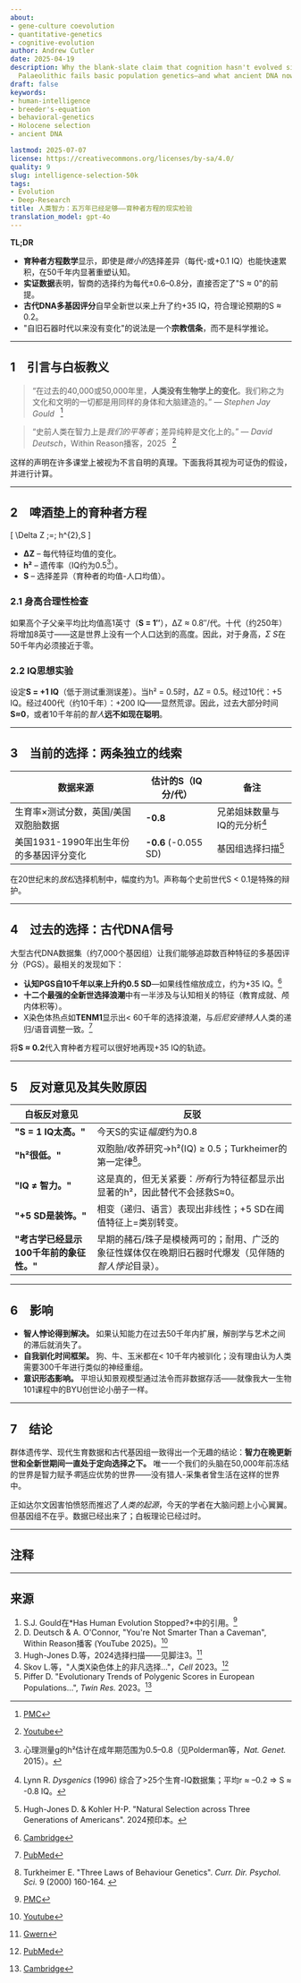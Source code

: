 ```yaml
---
about:
- gene-culture coevolution
- quantitative-genetics
- cognitive-evolution
author: Andrew Cutler
date: 2025-04-19
description: Why the blank-slate claim that cognition hasn't evolved since the Upper
  Palaeolithic fails basic population genetics—and what ancient DNA now shows.
draft: false
keywords:
- human-intelligence
- breeder's-equation
- behavioral-genetics
- Holocene selection
- ancient DNA

lastmod: 2025-07-07
license: https://creativecommons.org/licenses/by-sa/4.0/
quality: 9
slug: intelligence-selection-50k
tags:
- Evolution
- Deep-Research
title: 人类智力：五万年已经足够——育种者方程的现实检验
translation_model: gpt-4o
---
```


**TL;DR**

- **育种者方程数学**显示，即使是*微小的*选择差异（每代-或+0.1 IQ）也能快速累积，在50千年内显著重塑认知。
- **实证数据**表明，智商的选择约为每代±0.6–0.8分，直接否定了"S ≈ 0"的前提。
- **古代DNA多基因评分**自早全新世以来上升了约+35 IQ，符合理论预期的S ≈ 0.2。
- "自旧石器时代以来没有变化"的说法是一个**宗教信条**，而不是科学推论。

---

## 1 引言与白板教义

> “在过去的40,000或50,000年里，**人类没有生物学上的变化**。我们称之为文化和文明的一切都是用同样的身体和大脑建造的。” — *Stephen Jay Gould*  [^oai1]

> “史前人类在智力上是*我们的平等者*；差异纯粹是文化上的。” — *David Deutsch*，Within Reason播客，2025  [^oai2]

这样的声明在许多课堂上被视为不言自明的真理。下面我将其视为可证伪的假设，并进行计算。

---

## 2 啤酒垫上的育种者方程

\[
\Delta Z \;=\; h^{2}\,S
\]

- **ΔZ** – 每代特征均值的变化。
- **h²** – 遗传率（IQ约为0.5[^1]）。
- **S** – 选择差异（育种者的均值-人口均值）。

### 2.1 身高合理性检查
如果高个子父亲平均比均值高1英寸（**S = 1″**），ΔZ ≈ 0.8″/代。十代（约250年）将增加8英寸——这是世界上没有一个人口达到的高度。因此，对于身高，*Σ S*在50千年内必须接近于零。

### 2.2 IQ思想实验
设定**S = +1 IQ**（低于测试重测误差）。当h² = 0.5时，ΔZ = 0.5。经过10代：+5 IQ。经过400代（约10千年）：+200 IQ——显然荒谬。因此，过去大部分时间**S≈0**，或者10千年前的*智人***远不如现在聪明**。

---

## 3 当前的选择：两条独立的线索

| 数据来源 | 估计的S（IQ分/代） | 备注 |
|-------------|--------------------------|------|
| 生育率×测试分数，英国/美国双胞胎数据 | **-0.8** | 兄弟姐妹数量与IQ的元分析[^2] |
| 美国1931-1990年出生年份的多基因评分变化 | **-0.6** (-0.055 SD) | 基因组选择扫描[^3] |

在20世纪末的*放松*选择机制中，幅度约为1。声称每个史前世代S < 0.1是特殊的辩护。

---

## 4 过去的选择：古代DNA信号

大型古代DNA数据集（约7,000个基因组）让我们能够追踪数百种特征的多基因评分（PGS）。最相关的发现如下：

* **认知PGS自10千年以来上升约0.5 SD**—如果线性缩放成立，约为+35 IQ。[^oai3]
* **十二个最强的全新世选择浪潮**中有一半涉及与认知相关的特征（教育成就、颅内体积等）。
* X染色体热点如**TENM1**显示出< 60千年的选择浪潮，与*后尼安德特人*人类的递归/语音调整一致。[^oai4]

将**S ≈ 0.2**代入育种者方程可以很好地再现+35 IQ的轨迹。

---

## 5 反对意见及其失败原因

| 白板反对意见 | 反驳 |
|-----------------------|----------|
| **"S = 1 IQ太高。"** | 今天S的实证*幅度*约为0.8 | 见上文§3。即使S = 0.1也意味着10千年前的IQ为-100，这不合逻辑。 |
| **"h²很低。"** | 双胞胎/收养研究→h²(IQ) ≥ 0.5；Turkheimer的第一定律[^4]。 |
| **"IQ ≠ 智力。"** | 这是真的，但无关紧要：*所有*行为特征都显示出显著的h²，因此替代不会拯救S≈0。 |
| **"+5 SD是装饰。"** | 相变（递归、语言）表现出非线性；+5 SD在阈值特征上=类别转变。 |
| **"考古学已经显示100千年前的象征性。"** | 早期的赭石/珠子是模棱两可的；耐用、广泛的象征性媒体仅在晚期旧石器时代爆发（见伴随的*智人悖论*目录）。 |

---

## 6 影响

* **智人悖论得到解决。** 如果认知能力在过去50千年内扩展，解剖学与艺术之间的滞后就消失了。
* **自我驯化时间框架。** 狗、牛、玉米都在< 10千年内被驯化；没有理由认为人类需要300千年进行类似的神经重组。
* **意识形态影响。** 平坦认知景观模型通过法令而非数据存活——就像我大一生物101课程中的BYU创世论小册子一样。

---

## 7 结论

群体遗传学、现代生育数据和古代基因组一致得出一个无趣的结论：**智力在晚更新世和全新世期间一直处于定向选择之下。** 唯一一个我们的头脑在50,000年前冻结的世界是智力赋予*零*适应优势的世界——没有猎人-采集者曾生活在这样的世界中。

正如达尔文因害怕愤怒而推迟了*人类的起源*，今天的学者在大脑问题上小心翼翼。但基因组不在乎。数据已经出来了；白板理论已经过时。

---

## 注释

[^oai1]: [PMC](https://pmc.ncbi.nlm.nih.gov/articles/PMC3721656/)
[^oai2]: [Youtube](https://www.youtube.com/watch?v=rpP9sqbQzjs)
[^oai3]: [Cambridge](https://www.cambridge.org/core/journals/twin-research-and-human-genetics/article/evolutionary-trends-of-polygenic-scores-in-european-populations-from-the-paleolithic-to-modern-times/E76E2C78FFC3DA9BDEB0BC8E37D9273D)
[^oai4]: [PubMed](https://pubmed.ncbi.nlm.nih.gov/36950386/)
[^oai5]: [Gwern](https://gwern.net/doc/genetics/selection/natural/human/dysgenics/2024-hughjones.pdf)
[^oai6]: [Journals](https://journals.sagepub.com/doi/abs/10.1111/1467-8721.00084)
[^1]: 心理测量g的h²估计在成年期范围为0.5–0.8（见Polderman等，*Nat. Genet.* 2015）。
[^2]: Lynn R. *Dysgenics* (1996) 综合了>25个生育-IQ数据集；平均r ≈ –0.2 ⇒ S ≈ -0.8 IQ。
[^3]: Hugh-Jones D. & Kohler H-P. "Natural Selection across Three Generations of Americans". 2024预印本。[^oai5]
[^4]: Turkheimer E. "Three Laws of Behaviour Genetics". *Curr. Dir. Psychol. Sci.* 9 (2000) 160-164. [^oai6]

---

## 来源

1. S.J. Gould在*Has Human Evolution Stopped?*中的引用。[^oai1]
2. D. Deutsch & A. O'Connor, "You're Not Smarter Than a Caveman", Within Reason播客 (YouTube 2025)。[^oai2]
3. Hugh-Jones D.等，2024选择扫描——见脚注3。[^oai5]
4. Skov L.等，"人类X染色体上的非凡选择…"，*Cell* 2023。[^oai4]
5. Piffer D. "Evolutionary Trends of Polygenic Scores in European Populations…", *Twin Res.* 2023。[^oai3]